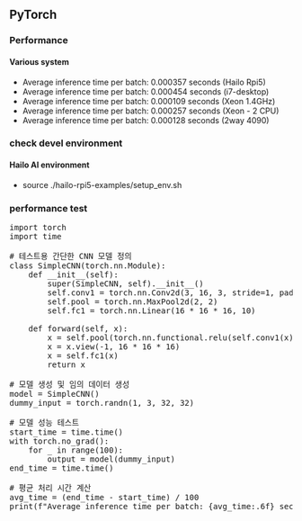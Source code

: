 ## PyTorch

### Performance
#### Various system
- Average inference time per batch: 0.000357 seconds (Hailo Rpi5)
- Average inference time per batch: 0.000454 seconds (i7-desktop)
- Average inference time per batch: 0.000109 seconds (Xeon 1.4GHz)
- Average inference time per batch: 0.000257 seconds (Xeon - 2 CPU)
- Average inference time per batch: 0.000128 seconds (2way 4090)
  
### check devel environment
#### Hailo AI environment
- source ./hailo-rpi5-examples/setup_env.sh

### performance test
<pre>
import torch
import time

# 테스트용 간단한 CNN 모델 정의
class SimpleCNN(torch.nn.Module):
    def __init__(self):
        super(SimpleCNN, self).__init__()
        self.conv1 = torch.nn.Conv2d(3, 16, 3, stride=1, padding=1)
        self.pool = torch.nn.MaxPool2d(2, 2)
        self.fc1 = torch.nn.Linear(16 * 16 * 16, 10)

    def forward(self, x):
        x = self.pool(torch.nn.functional.relu(self.conv1(x)))
        x = x.view(-1, 16 * 16 * 16)
        x = self.fc1(x)
        return x

# 모델 생성 및 임의 데이터 생성
model = SimpleCNN()
dummy_input = torch.randn(1, 3, 32, 32)

# 모델 성능 테스트
start_time = time.time()
with torch.no_grad():
    for _ in range(100):
        output = model(dummy_input)
end_time = time.time()

# 평균 처리 시간 계산
avg_time = (end_time - start_time) / 100
print(f"Average inference time per batch: {avg_time:.6f} seconds")

</pre>
